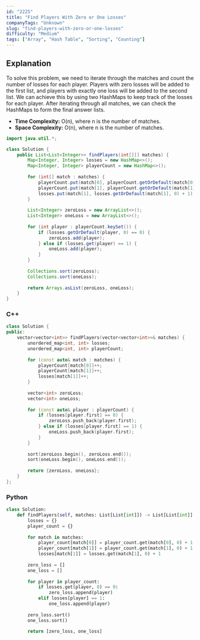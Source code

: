 ```yaml
---
id: "2225"
title: "Find Players With Zero or One Losses"
companyTags: "Unknown"
slug: "find-players-with-zero-or-one-losses"
difficulty: "Medium"
tags: ["Array", "Hash Table", "Sorting", "Counting"]
---
```


## Explanation
To solve this problem, we need to iterate through the matches and count the number of losses for each player. Players with zero losses will be added to the first list, and players with exactly one loss will be added to the second list. We can achieve this by using two HashMaps to keep track of the losses for each player. After iterating through all matches, we can check the HashMaps to form the final answer lists.

- **Time Complexity:** O(n), where n is the number of matches.
- **Space Complexity:** O(n), where n is the number of matches.
```java
import java.util.*;

class Solution {
    public List<List<Integer>> findPlayers(int[][] matches) {
        Map<Integer, Integer> losses = new HashMap<>();
        Map<Integer, Integer> playerCount = new HashMap<>();
        
        for (int[] match : matches) {
            playerCount.put(match[0], playerCount.getOrDefault(match[0], 0) + 1);
            playerCount.put(match[1], playerCount.getOrDefault(match[1], 0) + 1);
            losses.put(match[1], losses.getOrDefault(match[1], 0) + 1);
        }
        
        List<Integer> zeroLoss = new ArrayList<>();
        List<Integer> oneLoss = new ArrayList<>();
        
        for (int player : playerCount.keySet()) {
            if (losses.getOrDefault(player, 0) == 0) {
                zeroLoss.add(player);
            } else if (losses.get(player) == 1) {
                oneLoss.add(player);
            }
        }
        
        Collections.sort(zeroLoss);
        Collections.sort(oneLoss);
        
        return Arrays.asList(zeroLoss, oneLoss);
    }
}
```

### C++
```cpp
class Solution {
public:
    vector<vector<int>> findPlayers(vector<vector<int>>& matches) {
        unordered_map<int, int> losses;
        unordered_map<int, int> playerCount;
        
        for (const auto& match : matches) {
            playerCount[match[0]]++;
            playerCount[match[1]]++;
            losses[match[1]]++;
        }
        
        vector<int> zeroLoss;
        vector<int> oneLoss;
        
        for (const auto& player : playerCount) {
            if (losses[player.first] == 0) {
                zeroLoss.push_back(player.first);
            } else if (losses[player.first] == 1) {
                oneLoss.push_back(player.first);
            }
        }
        
        sort(zeroLoss.begin(), zeroLoss.end());
        sort(oneLoss.begin(), oneLoss.end());
        
        return {zeroLoss, oneLoss};
    }
};
```

### Python
```python
class Solution:
    def findPlayers(self, matches: List[List[int]]) -> List[List[int]]:
        losses = {}
        player_count = {}
        
        for match in matches:
            player_count[match[0]] = player_count.get(match[0], 0) + 1
            player_count[match[1]] = player_count.get(match[1], 0) + 1
            losses[match[1]] = losses.get(match[1], 0) + 1
        
        zero_loss = []
        one_loss = []
        
        for player in player_count:
            if losses.get(player, 0) == 0:
                zero_loss.append(player)
            elif losses[player] == 1:
                one_loss.append(player)
        
        zero_loss.sort()
        one_loss.sort()
        
        return [zero_loss, one_loss]
```